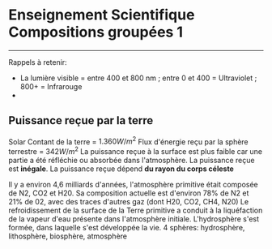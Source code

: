 # Enseignement Scientifique Compositions groupées 1
---

Rappels à retenir:

* La lumière visible = entre 400 et 800 nm ; entre 0 et 400 = Ultraviolet ; 800+ = Infrarouge
* 

## Puissance reçue par la terre

Solar Contant de la terre = $1.360W/m^2$
Flux d'énergie reçu par la sphère terrestre = $342 W/m^2$
La puissance reçue à la surface est plus faible car une partie a été réfléchie ou absorbée dans l'atmosphère.
La puissance reçue est **inégale**. 
La puissance reçue dépend **du rayon du corps céleste**

Il y a environ 4,6 milliards d'années, l'atmosphère primitive était composée de N2, CO2 et H20. Sa composition actuelle est d'environ 78% de N2 et 21% de 02, avec des traces d'autres gaz (dont H20, CO2, CH4, N20)
Le refroidissement de la surface de la Terre primitive a conduit à la liquéfaction de la vapeur d'eau présente dans l'atmosphère initiale. L'hydrosphère s'est formée, dans laquelle s'est développée la vie. 4 sphères: hydrosphère, lithosphère, biosphère, atmosphère
<!--stackedit_data:
eyJoaXN0b3J5IjpbMTM1NDM2NjQ1XX0=
-->